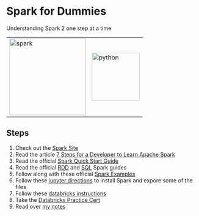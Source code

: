# Spark for Dummies
Understanding Spark 2 one step at a time

<table>
    <tr>
        <td>
            <img src="https://spark.apache.org/images/spark-logo-trademark.png" alt="spark" width="200">
        </td>
        <td>
            <img src="https://www.python.org/static/opengraph-icon-200x200.png" alt="python" width="125">
        </td>
    </tr>
</table>

## Steps

1. Check out the [Spark Site](https://spark.apache.org/)
2. Read the article [7 Steps for a Developer to Learn Apache Spark](https://pages.databricks.com/rs/094-YMS-629/images/7-steps-for-a-developer-to-learn-apache-spark.pdf?mkt_tok=eyJpIjoiTlRZM05EYzNOakF6WmpaayIsInQiOiJOXC9lQTdEdVhmQllRQ2pJREJMdEZuVFFBXC9COXdjSnUyd1k2aTRKUkZIeUFsUHpHXC9tRitBQzZybmdXRm95U1dpWm80aEFmK2FaQ3ByRzVvUTZPY1RQTkk4WUtRdUszVHlKaE5ZUW5kWlBvaUVwUmtiZTk5NE53Nk03Q1wvemJWbzUifQ%3D%3D)
3. Read the official [Spark Quick Start Guide](https://spark.apache.org/docs/latest/quick-start.html)
4. Read the official [RDD](https://spark.apache.org/docs/latest/rdd-programming-guide.html) and [SQL](https://spark.apache.org/docs/latest/sql-programming-guide.html) Spark guides
5. Follow along with these official [Spark Examples](https://spark.apache.org/examples.html)
6. Follow these [jupyter directions](./projects/jupyter/README.md) to install Spark and expore some of the files
7. Follow these [databricks instructions](./projects/databricks)
8. Take the [Databricks Practice Cert](https://databricks-prod-cloudfront.cloud.databricks.com/public/793177bc53e528530b06c78a4fa0e086/0/6221173/100020/latest.html)
9. Read over [my notes](./Everything.md)
